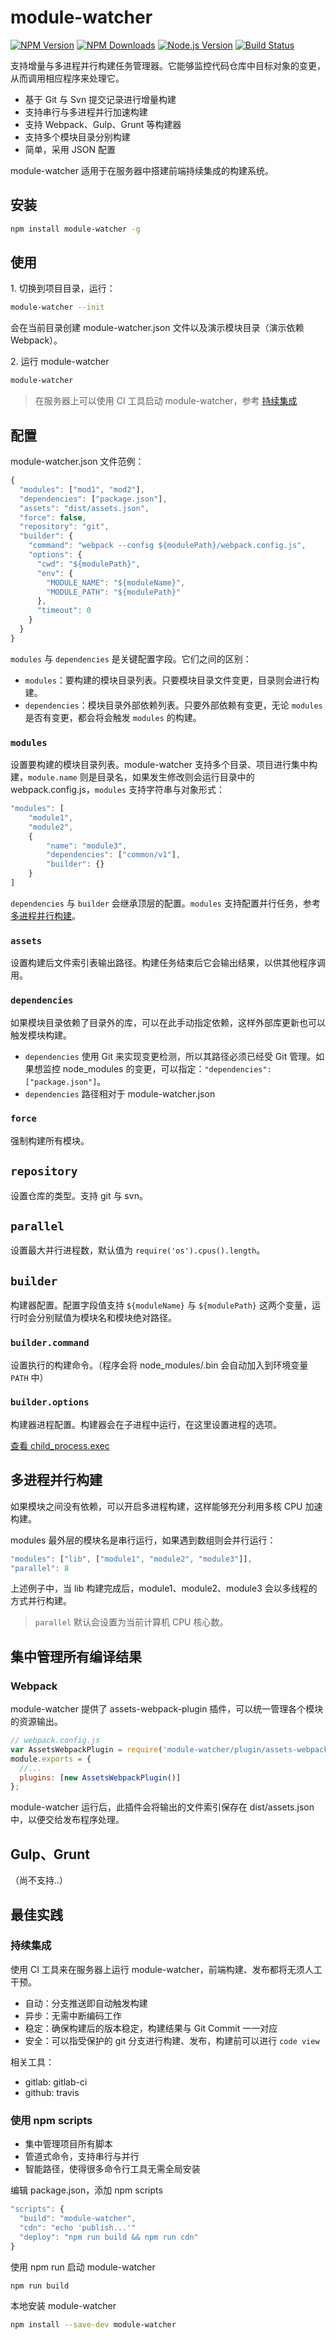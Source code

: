 # module-watcher

[![NPM Version][npm-image]][npm-url]
[![NPM Downloads][downloads-image]][downloads-url]
[![Node.js Version][node-version-image]][node-version-url]
[![Build Status][travis-ci-image]][travis-ci-url]

支持增量与多进程并行构建任务管理器。它能够监控代码仓库中目标对象的变更，从而调用相应程序来处理它。

* 基于 Git 与 Svn 提交记录进行增量构建
* 支持串行与多进程并行加速构建
* 支持 Webpack、Gulp、Grunt 等构建器
* 支持多个模块目录分别构建
* 简单，采用 JSON 配置

module-watcher 适用于在服务器中搭建前端持续集成的构建系统。

## 安装

```bash
npm install module-watcher -g
```

## 使用

1\. 切换到项目目录，运行：

```bash
module-watcher --init
```

会在当前目录创建 module-watcher.json 文件以及演示模块目录（演示依赖 Webpack）。

2\. 运行 module-watcher

```bash
module-watcher
```

> 在服务器上可以使用 CI 工具启动 module-watcher，参考 [持续集成](#持续集成)

## 配置

module-watcher.json 文件范例：

```javascript
{
  "modules": ["mod1", "mod2"],
  "dependencies": ["package.json"],
  "assets": "dist/assets.json",
  "force": false,
  "repository": "git",
  "builder": {
    "command": "webpack --config ${modulePath}/webpack.config.js",
    "options": {
      "cwd": "${modulePath}",
      "env": {
        "MODULE_NAME": "${moduleName}",
        "MODULE_PATH": "${modulePath}"
      },
      "timeout": 0
    }
  }
}
```

`modules` 与 `dependencies` 是关键配置字段。它们之间的区别：

* `modules`：要构建的模块目录列表。只要模块目录文件变更，目录则会进行构建。
* `dependencies`：模块目录外部依赖列表。只要外部依赖有变更，无论 `modules` 是否有变更，都会将会触发 `modules` 的构建。

### `modules`

设置要构建的模块目录列表。module-watcher 支持多个目录、项目进行集中构建，`module.name` 则是目录名，如果发生修改则会运行目录中的 webpack.config.js，`modules` 支持字符串与对象形式：

```javascript 
"modules": [
    "module1",
    "module2",
    {
        "name": "module3",
        "dependencies": ["common/v1"],
        "builder": {}
    }
]
```

`dependencies` 与 `builder` 会继承顶层的配置。`modules` 支持配置并行任务，参考 [多进程并行构建](#多进程并行构建)。

### `assets`

设置构建后文件索引表输出路径。构建任务结束后它会输出结果，以供其他程序调用。

### `dependencies`

如果模块目录依赖了目录外的库，可以在此手动指定依赖，这样外部库更新也可以触发模块构建。

* `dependencies` 使用 Git 来实现变更检测，所以其路径必须已经受 Git 管理。如果想监控 node_modules 的变更，可以指定：`"dependencies": ["package.json"]`。
* `dependencies` 路径相对于 module-watcher.json

### `force`

强制构建所有模块。

## `repository`

设置仓库的类型。支持 git 与 svn。

## `parallel`

设置最大并行进程数，默认值为 `require('os').cpus().length`。

## `builder`

构建器配置。配置字段值支持 `${moduleName}` 与 `${modulePath}` 这两个变量，运行时会分别赋值为模块名和模块绝对路径。

### `builder.command`

设置执行的构建命令。（程序会将 node_modules/.bin 会自动加入到环境变量 `PATH` 中）

### `builder.options`

构建器进程配置。构建器会在子进程中运行，在这里设置进程的选项。

[查看 child_process.exec](https://nodejs.org/api/child_process.html#child_process_child_process_exec_command_options_callback)

## 多进程并行构建

如果模块之间没有依赖，可以开启多进程构建，这样能够充分利用多核 CPU 加速构建。

modules 最外层的模块名是串行运行，如果遇到数组则会并行运行：

```javascript
"modules": ["lib", ["module1", "module2", "module3"]],
"parallel": 8
```

上述例子中，当 lib 构建完成后，module1、module2、module3 会以多线程的方式并行构建。

> `parallel` 默认会设置为当前计算机 CPU 核心数。

## 集中管理所有编译结果

### Webpack

module-watcher 提供了 assets-webpack-plugin 插件，可以统一管理各个模块的资源输出。

```javascript
// webpack.config.js
var AssetsWebpackPlugin = require('module-watcher/plugin/assets-webpack-plugin');
module.exports = {
  //...
  plugins: [new AssetsWebpackPlugin()]
};
```

module-watcher 运行后，此插件会将输出的文件索引保存在 dist/assets.json 中，以便交给发布程序处理。

## Gulp、Grunt

（尚不支持..）

## 最佳实践

### 持续集成

使用 CI 工具来在服务器上运行 module-watcher，前端构建、发布都将无须人工干预。

* 自动：分支推送即自动触发构建
* 异步：无需中断编码工作
* 稳定：确保构建后的版本稳定，构建结果与 Git Commit 一一对应
* 安全：可以指受保护的 git 分支进行构建、发布，构建前可以进行 `code view`

相关工具：

* gitlab: gitlab-ci
* github: travis

### 使用 npm scripts

* 集中管理项目所有脚本
* 管道式命令，支持串行与并行
* 智能路径，使得很多命令行工具无需全局安装

编辑 package.json，添加 npm scripts

```javascript
"scripts": {
  "build": "module-watcher",
  "cdn": "echo 'publish...'"
  "deploy": "npm run build && npm run cdn" 
}
```

使用 npm run 启动 module-watcher

```bash
npm run build
```

本地安装 module-watcher

```bash
npm install --save-dev module-watcher
```


[npm-image]: https://img.shields.io/npm/v/module-watcher.svg
[npm-url]: https://npmjs.org/package/module-watcher
[node-version-image]: https://img.shields.io/node/v/module-watcher.svg
[node-version-url]: http://nodejs.org/download/
[downloads-image]: https://img.shields.io/npm/dm/module-watcher.svg
[downloads-url]: https://npmjs.org/package/module-watcher
[travis-ci-image]: https://travis-ci.org/aui/module-watcher.svg?branch=master
[travis-ci-url]: https://travis-ci.org/aui/module-watcher
